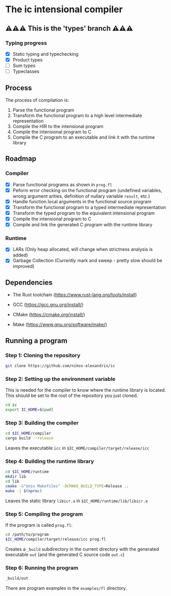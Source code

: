 # The ic intensional compiler

## ⚠️⚠️⚠️ This is the 'types' branch ⚠️⚠️⚠️

### Typing progress

- [X] Static typing and typechecking
- [X] Product types
- [ ] Sum types
- [ ] Typeclasses

## Process

The process of compilation is:

1. Parse the functional program
2. Transform the functional program to a high level intermediate representation
3. Compile the HIR to the intensional program
4. Compile the intensional program to C
5. Compile the C program to an executable and link it with the runtime library

## Roadmap

### Compiler

- [X] Parse functional programs as shown in `prog.fl`
- [X] Peform error checking on the functional program (undefined variables, wrong argument arities, definition of nullary variable `result`, etc.)
- [X] Handle function local arguments in the functional source program
- [X] Transform the functional program to a typed intermediate representation
- [X] Transform the typed program to the equivalent intensional program
- [X] Compile the intensional program to C
- [X] Compile and link the generated C program with the runtime library

### Runtime

- [X] LARs (Only heap allocated, will change when strictness analysis is added)
- [X] Garbage Collection (Currently mark and sweep - pretty slow should be improved)

## Dependencies

- The Rust toolchain (<https://www.rust-lang.org/tools/install>)

- GCC (<https://gcc.gnu.org/install/>)

- CMake (<https://cmake.org/install/>)

- Make (<https://www.gnu.org/software/make/>)

## Running a program

### Step 1: Cloning the repository

```bash
git clone https://github.com/nikos-alexandris/ic
```

### Step 2: Setting up the environment variable

This is needed for the compiler to know where the runtime library is located. This should be set to the root of the repository you just cloned.

```bash
cd ic
export IC_HOME=$(pwd)
```

### Step 3: Building the compiler

```bash
cd $IC_HOME/compiler
cargo build --release
```

Leaves the executable `icc` in `$IC_HOME/compiler/target/release/icc`

### Step 4: Building the runtime library

```bash
cd $IC_HOME/runtime
mkdir lib
cd lib
cmake -G"Unix Makefiles" -DCMAKE_BUILD_TYPE=Release ..
make -j $(nproc)
```

Leaves the static library `libicr.a` in `$IC_HOME/runtime/lib/libicr.a`

### Step 5: Compiling the program

If the program is called `prog.fl`:

```bash
cd /path/to/program
$IC_HOME/compiler/target/release/icc prog.fl
```

Creates a `_build` subdirectory in the current directory with the generated executable `out` (and the generated C source code `out.c`)

### Step 6: Running the program

```bash
_build/out
```

There are program examples in the `examples/fl` directory.
